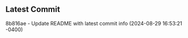 
## Latest Commit
8b816ae - Update README with latest commit info (2024-08-29 16:53:21 -0400) <Yunxi-Zhou>
